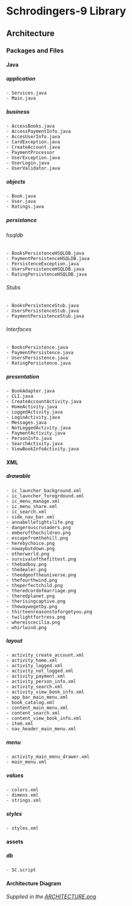 # Schrodingers-9 Library

## Architecture


### Packages and Files

#### **Java**

##### application
    - Services.java
    - Main.java

##### business 
    - AccessBooks.java
    - AccessPaymentInfo.java
    - AccesUserInfo.java
    - CardException.java
    - CreateAccount.java
    - PaymentProcessor
    - UserException.java
    - UserLogin.java
    - UserValidator.java
    

##### objects 
    - Book.java
    - User.java
    - Ratings.java
    
##### persistance
###### hsqldb
    - BooksPersistenceHSQLDB.java
    - PaymentPersistenceHSQLDB.java
    - PersistenceException.java
    - UsersPersistenceHSQLDB.java
    - RatingPersistenceHSQLDB.java
    
###### Stubs
    - BooksPersistenceStub.java
    - UsersPersistenceStub.java
    - PaymentPersistenceStub.java
    
###### Interfaces
    - BooksPersistence.java
    - PaymentPersistence.java
    - UsersPersistence.java
    - RatingPersistence.java

##### presentation 
    - BookAdapter.java
    - CLI.java
    - CreateAccountActivity.java
    - HomeActivity.java
    - LoggedActivity.java
    - LoginActivity.java
    - Messages.java
    - NotLoggedActivity.java
    - PaymentActivity.java
    - PersonInfo.java
    - SearchActivity.java
    - ViewBookInfoActivity.java


#### **XML**

##### drawable
    - ic_launcher_background.xml
    - ic_launcher_foregrdound.xml
    - ic_menu_manage.xml
    - ic_menu_share.xml
    - ic_search.xml
    - side_nav_bar.xml
    - annabellefightslife.png
    - dangerouscrusaders.png
    - emberofthechildren.png
    - escapefromthehill.png
    - herebychoice.png
    - nowaybutdown.png
    - otherworld.png
    - survivalofthefittest.png
    - thebadboy.png
    - thedealer.png
    - theedgeoftheuniverse.png
    - thefourthwind.png
    - theperfectchild.png
    - theredcordofmarriage.png
    - theredplanet.png
    - therisingcaptive.png
    - thewaywegetby.png
    - thirteenreasonstoforgetyou.png
    - twilightfortress.png
    - whereiscecilia.png
    - whirlwind.png
##### layout
    - activity_create_account.xml
    - activity_home.xml
    - activity_logged.xml
    - activity_not_logged.xml
    - activity_payment.xml
    - activity_person_info.xml
    - activity_search.xml
    - activity_view_book_info.xml
    - app_bar_main_menu.xml
    - book_catalog.xml
    - content_main_menu.xml
    - content_search.xml
    - content_view_book_info.xml
    - item.xml
    - nav_header_main_menu.xml
    
##### menu
    - activity_main_menu_drawer.xml
    - main_menu.xml
    
##### values
    - colors.xml
    - dimens.xml
    - strings.xml
    
##### styles
    - styles.xml
    
#### **assets**
##### db
    - SC.script

#### Architecture Diagram
*Supplied in the [ARCHITECTURE.png](https://code.cs.umanitoba.ca/comp3350-winter2019/schrodingers-library/blob/master/ARCHITECTURE.png)*